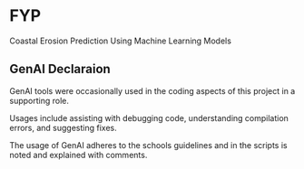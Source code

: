 # FYP
Coastal Erosion Prediction Using Machine Learning Models

## GenAI Declaraion

GenAI tools were occasionally used in the coding aspects of this project in a supporting role.

Usages include assisting with debugging code, understanding compilation errors, and suggesting fixes.

The usage of GenAI adheres to the schools guidelines and in the scripts is noted and explained with comments.


